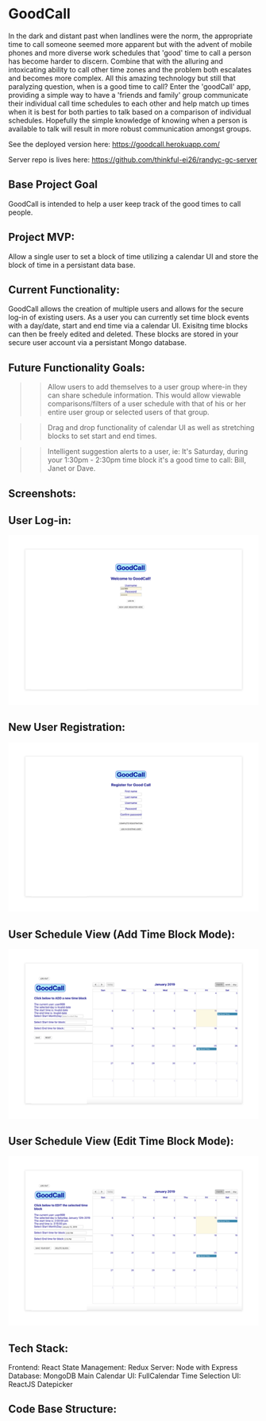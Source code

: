 # GoodCall
In the dark and distant past when landlines were the norm, the appropriate time to call someone seemed more apparent but with the advent of mobile phones and more diverse work schedules that 'good' time to call a person has become harder to discern. Combine that with the alluring and intoxicating ability to call other time zones and the problem both escalates and becomes more complex. All this amazing technology but still that paralyzing question, when is a good time to call? Enter the 'goodCall' app, providing a simple way to have a 'friends and family' group communicate their individual call time schedules to each other and help match up times when it is best for both parties to talk based on a comparison of individual schedules. Hopefully the simple knowledge of knowing when a person is available to talk will result in more robust communication amongst groups. 

See the deployed version here: https://goodcall.herokuapp.com/

Server repo is lives here: https://github.com/thinkful-ei26/randyc-gc-server

## Base Project Goal
GoodCall is intended to help a user keep track of the good times to call people.

## Project MVP:
Allow a single user to set a block of time utilizing a calendar UI and store the block of time in a persistant data base.


## Current Functionality:
GoodCall allows the creation of multiple users and allows for the secure log-in of existing users.
As a user you can currently set time block events with a day/date, start and end time via a calendar UI.
Exisitng time blocks can then be freely edited and deleted.
These blocks are stored in your secure user account via a persistant Mongo database.

## Future Functionality Goals:
>> Allow users to add themselves to a user group where-in they can share schedule information.
This would allow viewable comparisons/filters of a user schedule with that of his or her entire user group or selected users of that group.

>> Drag and drop functionality of calendar UI as well as stretching blocks to set start and end times.

>> Intelligent suggestion alerts to a user, ie: It's Saturday, during your 1:30pm - 2:30pm time block it's a good time to call: Bill, Janet or Dave.
 
## Screenshots:

## User Log-in:
![](images/user-log-in.png)

## New User Registration:
![](images/new-user-registration.png)

## User Schedule View (Add Time Block Mode):
![](images/main-view-add-mode.png)

## User Schedule View (Edit Time Block Mode):
![](images/main-view-edit-mode.png)

## Tech Stack:
Frontend: React
State Management: Redux
Server: Node with Express
Database: MongoDB
Main Calendar UI: FullCalendar
Time Selection UI: ReactJS Datepicker
 
## Code Base Structure:








